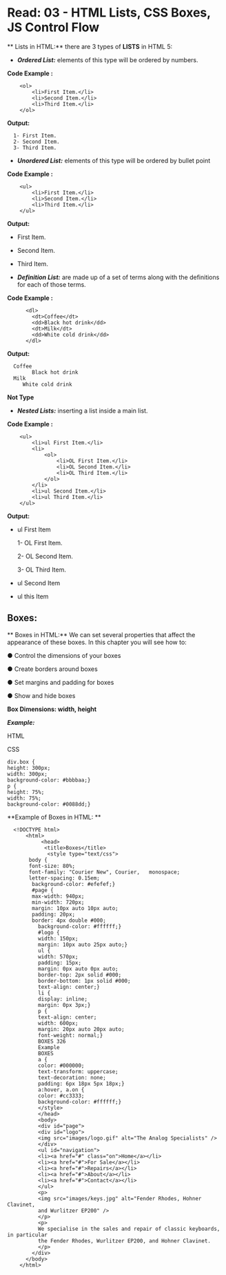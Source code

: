 # Read: 03 - HTML Lists, CSS Boxes, JS Control Flow


** Lists in HTML:**
there are 3 types of **LISTS** in HTML 5:

- ***Ordered List:*** elements of this type will be ordered by numbers.

**Code Example :**

        <ol>
            <li>First Item.</li>
            <li>Second Item.</li>
            <li>Third Item.</li>
        </ol>

**Output:**

      1- First Item.
      2- Second Item.
      3- Third Item.



- ***Unordered List:*** elements of this type will be ordered by bullet point

**Code Example :**

        <ul>
            <li>First Item.</li>
            <li>Second Item.</li>
            <li>Third Item.</li>
        </ul>

**Output:**

-  First Item.
-  Second Item.
-  Third Item.





- ***Definition List:*** are made up of a set of terms along with the
definitions for each of those terms.

**Code Example :**

          <dl>
            <dt>Coffee</dt>
            <dd>Black hot drink</dd>
            <dt>Milk</dt>
            <dd>White cold drink</dd>
          </dl>

**Output:**

      Coffee
            Black hot drink
      Milk
         White cold drink



**Not Type**
- ***Nested Lists:*** inserting a list inside a main list.


**Code Example :**

        <ul>
            <li>ul First Item.</li>
            <li>
                <ol>
                    <li>OL First Item.</li>
                    <li>OL Second Item.</li>
                    <li>OL Third Item.</li>
                </ol>
            </li>
            <li>ul Second Item.</li>
            <li>ul Third Item.</li>
        </ul>

**Output:**

-  ul First Item

      1- OL First Item.

      2- OL Second Item.

      3- OL Third Item.
      
-  ul Second Item
-  ul this Item



## Boxes:
** Boxes in HTML:**
We can set several properties that affect the appearance of
these boxes. In this chapter you will see how to:

● Control the dimensions of your boxes

● Create borders around boxes

● Set margins and padding for boxes

● Show and hide boxes



**Box Dimensions:
width, height**

***Example:***

HTML
    <div>
        <p>
           <!--Add any Paragrapgh-->
        </p>
    </div>

CSS 

    div.box {
    height: 300px;
    width: 300px;
    background-color: #bbbbaa;}
    p {
    height: 75%;
    width: 75%;
    background-color: #0088dd;}



**Example of Boxes in HTML: **

      <!DOCTYPE html>
          <html>
               <head>
                <title>Boxes</title>
                 <style type="text/css">
           body {
           font-size: 80%;
           font-family: "Courier New", Courier,   monospace;
           letter-spacing: 0.15em;
            background-color: #efefef;}
            #page {
            max-width: 940px;
            min-width: 720px;
            margin: 10px auto 10px auto;
            padding: 20px;
            border: 4px double #000;
              background-color: #ffffff;}
              #logo {
              width: 150px;
              margin: 10px auto 25px auto;}
              ul {
              width: 570px;
              padding: 15px;
              margin: 0px auto 0px auto;
              border-top: 2px solid #000;
              border-bottom: 1px solid #000;
              text-align: center;}
              li {
              display: inline;
              margin: 0px 3px;}
              p {
              text-align: center;
              width: 600px;
              margin: 20px auto 20px auto;
              font-weight: normal;}
              BOXES 326
              Example
              BOXES
              a {
              color: #000000;
              text-transform: uppercase;
              text-decoration: none;
              padding: 6px 18px 5px 18px;}
              a:hover, a.on {
              color: #cc3333;
              background-color: #ffffff;}
              </style>
              </head>
              <body>
              <div id="page">
              <div id="logo">
              <img src="images/logo.gif" alt="The Analog Specialists" />
              </div>
              <ul id="navigation">
              <li><a href="#" class="on">Home</a></li>
              <li><a href="#">For Sale</a></li>
              <li><a href="#">Repairs</a></li>
              <li><a href="#">About</a></li>
              <li><a href="#">Contact</a></li>
              </ul>
              <p>
              <img src="images/keys.jpg" alt="Fender Rhodes, Hohner Clavinet,
              and Wurlitzer EP200" />
              </p>
              <p>
              We specialise in the sales and repair of classic keyboards, in particular
              the Fender Rhodes, Wurlitzer EP200, and Hohner Clavinet.
              </p>
            </div>
          </body>
        </html>